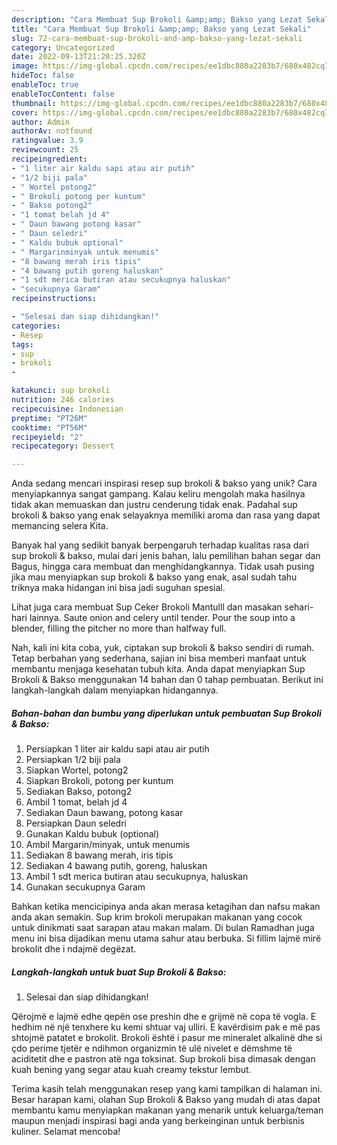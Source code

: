 ```yaml
---
description: "Cara Membuat Sup Brokoli &amp;amp; Bakso yang Lezat Sekali"
title: "Cara Membuat Sup Brokoli &amp;amp; Bakso yang Lezat Sekali"
slug: 72-cara-membuat-sup-brokoli-and-amp-bakso-yang-lezat-sekali
category: Uncategorized
date: 2022-09-13T21:20:25.320Z
image: https://img-global.cpcdn.com/recipes/ee1dbc880a2283b7/680x482cq70/sup-brokoli-bakso-foto-resep-utama.jpg
hideToc: false
enableToc: true
enableTocContent: false
thumbnail: https://img-global.cpcdn.com/recipes/ee1dbc880a2283b7/680x482cq70/sup-brokoli-bakso-foto-resep-utama.jpg
cover: https://img-global.cpcdn.com/recipes/ee1dbc880a2283b7/680x482cq70/sup-brokoli-bakso-foto-resep-utama.jpg
author: Admin
authorAv: notfound
ratingvalue: 3.9
reviewcount: 25
recipeingredient:
- "1 liter air kaldu sapi atau air putih"
- "1/2 biji pala"
- " Wortel potong2"
- " Brokoli potong per kuntum"
- " Bakso potong2"
- "1 tomat belah jd 4"
- " Daun bawang potong kasar"
- " Daun seledri"
- " Kaldu bubuk optional"
- " Margarinminyak untuk menumis"
- "8 bawang merah iris tipis"
- "4 bawang putih goreng haluskan"
- "1 sdt merica butiran atau secukupnya haluskan"
- "secukupnya Garam"
recipeinstructions:

- "Selesai dan siap dihidangkan!"
categories:
- Resep
tags:
- sup
- brokoli
- 

katakunci: sup brokoli  
nutrition: 246 calories
recipecuisine: Indonesian
preptime: "PT26M"
cooktime: "PT56M"
recipeyield: "2"
recipecategory: Dessert

---
```





Anda sedang mencari inspirasi resep sup brokoli &amp; bakso yang unik? Cara menyiapkannya sangat gampang. Kalau keliru mengolah maka hasilnya tidak akan memuaskan dan justru cenderung tidak enak. Padahal sup brokoli &amp; bakso yang enak selayaknya memiliki aroma dan rasa yang dapat memancing selera Kita.





Banyak hal yang sedikit banyak berpengaruh terhadap kualitas rasa dari sup brokoli &amp; bakso, mulai dari jenis bahan, lalu pemilihan bahan segar dan Bagus, hingga cara membuat dan menghidangkannya. Tidak usah pusing jika mau menyiapkan sup brokoli &amp; bakso yang enak,      asal sudah tahu triknya maka hidangan ini bisa jadi suguhan spesial.














Lihat juga cara membuat Sup Ceker Brokoli Mantulll dan masakan sehari-hari lainnya. Saute onion and celery until tender. Pour the soup into a blender, filling the pitcher no more than halfway full.






Nah, kali ini kita coba, yuk, ciptakan sup brokoli &amp; bakso sendiri di rumah. Tetap berbahan yang sederhana, sajian ini bisa memberi manfaat untuk membantu menjaga kesehatan tubuh kita. Anda dapat menyiapkan Sup Brokoli &amp; Bakso menggunakan 14 bahan dan 0 tahap pembuatan. Berikut ini langkah-langkah dalam menyiapkan hidangannya.

<!--inarticleads1-->

##### Bahan-bahan dan bumbu yang diperlukan untuk pembuatan Sup Brokoli &amp; Bakso:

1. Persiapkan 1 liter air kaldu sapi atau air putih
1. Persiapkan 1/2 biji pala
1. Siapkan  Wortel, potong2
1. Siapkan  Brokoli, potong per kuntum
1. Sediakan  Bakso, potong2
1. Ambil 1 tomat, belah jd 4
1. Sediakan  Daun bawang, potong kasar
1. Persiapkan  Daun seledri
1. Gunakan  Kaldu bubuk (optional)
1. Ambil  Margarin/minyak, untuk menumis
1. Sediakan 8 bawang merah, iris tipis
1. Sediakan 4 bawang putih, goreng, haluskan
1. Ambil 1 sdt merica butiran atau secukupnya, haluskan
1. Gunakan secukupnya Garam


Bahkan ketika mencicipinya anda akan merasa ketagihan dan nafsu makan anda akan semakin. Sup krim brokoli merupakan makanan yang cocok untuk dinikmati saat sarapan atau makan malam. Di bulan Ramadhan juga menu ini bisa dijadikan menu utama sahur atau berbuka. Si fillim lajmë mirë brokolit dhe i ndajmë degëzat. 

<!--inarticleads2-->

##### Langkah-langkah untuk buat Sup Brokoli &amp; Bakso:


1. Selesai dan siap dihidangkan!

Qërojmë e lajmë edhe qepën ose preshin dhe e grijmë në copa të vogla. E hedhim në një tenxhere ku kemi shtuar vaj ulliri. E kavërdisim pak e më pas shtojmë patatet e brokolit. Brokoli është i pasur me mineralet alkalinë dhe si çdo perime tjetër e ndihmon organizmin të ulë nivelet e dëmshme të aciditetit dhe e pastron atë nga toksinat. Sup brokoli bisa dimasak dengan kuah bening yang segar atau kuah creamy tekstur lembut. 

Terima kasih telah menggunakan resep yang kami tampilkan di halaman ini. Besar harapan kami, olahan Sup Brokoli &amp; Bakso yang mudah di atas dapat membantu kamu menyiapkan makanan yang menarik untuk keluarga/teman maupun menjadi inspirasi bagi anda yang berkeinginan untuk berbisnis kuliner. Selamat mencoba!
